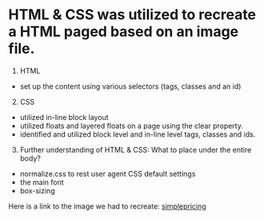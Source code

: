 

# HTML & CSS was utilized to recreate a HTML paged based on an image file.

1. HTML
  * set up the content using various selectors (tags, classes and an id)

2. CSS
  * utilized in-line block layout
  * utilized floats and layered floats on a page using the clear property.
  * identified and utilized block level and in-line level tags, classes and ids.

3. Further understanding of HTML & CSS: What to place under the entire body?
  * normalize.css to rest user agent CSS default settings
  * the main font
  * box-sizing

Here is a link to the image we had to recreate:
[simplepricing](https://github.com/eunheh/simplepricing/blob/master/normal-mode/normal-mode.png)
